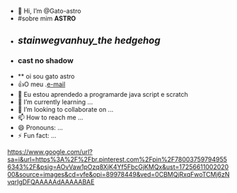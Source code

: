 - 👋 Hi, I’m @Gato-astro
- #sobre mim **ASTRO**
- ## *stainwegvanhuy_the hedgehog*
- ### cast no shadow
- ** oi sou gato astro
- :+1:O meu .[e-mail](marmentini.maria@escola.pr.gov.br)
- 👀 Eu estou aprendedo a programarde java script e scratch
- 🌱 I’m currently learning ...
- 💞️ I’m looking to collaborate on ...
- 📫 How to reach me ...
- 😄 Pronouns: ...
- ⚡ Fun fact: ...

<!---
Gato-astro/Gato-astro is a ✨ special ✨ repository because its `README.md` (this file) appears on your GitHub profile.
You can click the Preview link to take a look at your changes.
--->
https://www.google.com/url?sa=i&url=https%3A%2F%2Fbr.pinterest.com%2Fpin%2F780037597949556343%2F&psig=AOvVaw1pOzq8XjK4Yf5FbcGjKMQx&ust=1725661100202000&source=images&cd=vfe&opi=89978449&ved=0CBMQjRxqFwoTCMj6zNvqrIgDFQAAAAAdAAAAABAE
